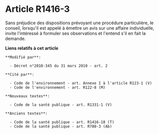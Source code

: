 # Article R1416-3

Sans préjudice des dispositions prévoyant une procédure particulière, le conseil, lorsqu'il est appelé à émettre un avis sur
une affaire individuelle, invite l'intéressé à formuler ses observations et l'entend s'il en fait la demande.

**Liens relatifs à cet article**

	**Modifié par**:

	  - Décret n°2010-345 du 31 mars 2010 - art. 2

	**Cité par**:

	  - Code de l'environnement - art. Annexe I à l'article R123-1 (V)
	  - Code de l'environnement - art. R122-8 (M)

	**Nouveaux textes**:

	  - Code de la santé publique - art. R1331-1 (V)

	**Anciens textes**:

	  - Code de la santé publique - art. R1416-18 (T)
	  - Code de la santé publique - art. R780-3 (Ab)
